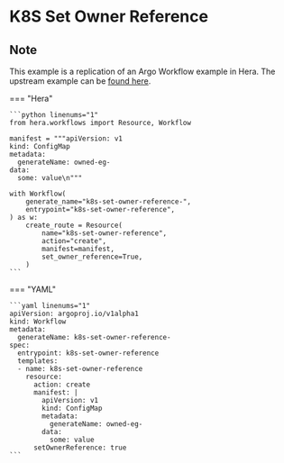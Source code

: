 # K8S Set Owner Reference

## Note

This example is a replication of an Argo Workflow example in Hera.
The upstream example can be [found here](https://github.com/argoproj/argo-workflows/blob/main/examples/k8s-set-owner-reference.yaml).




=== "Hera"

    ```python linenums="1"
    from hera.workflows import Resource, Workflow

    manifest = """apiVersion: v1
    kind: ConfigMap
    metadata:
      generateName: owned-eg-
    data:
      some: value\n"""

    with Workflow(
        generate_name="k8s-set-owner-reference-",
        entrypoint="k8s-set-owner-reference",
    ) as w:
        create_route = Resource(
            name="k8s-set-owner-reference",
            action="create",
            manifest=manifest,
            set_owner_reference=True,
        )
    ```

=== "YAML"

    ```yaml linenums="1"
    apiVersion: argoproj.io/v1alpha1
    kind: Workflow
    metadata:
      generateName: k8s-set-owner-reference-
    spec:
      entrypoint: k8s-set-owner-reference
      templates:
      - name: k8s-set-owner-reference
        resource:
          action: create
          manifest: |
            apiVersion: v1
            kind: ConfigMap
            metadata:
              generateName: owned-eg-
            data:
              some: value
          setOwnerReference: true
    ```


